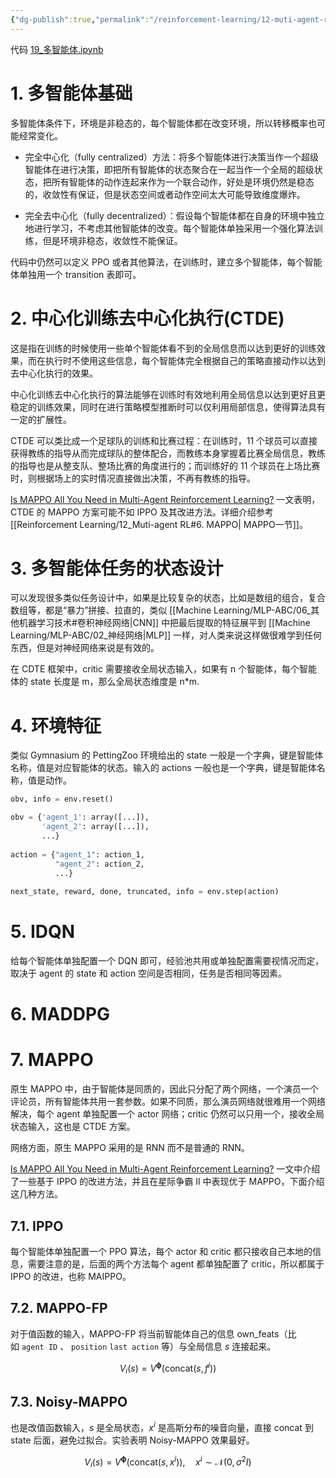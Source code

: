 ```yaml
---
{"dg-publish":true,"permalink":"/reinforcement-learning/12-muti-agent-rl/","dgPassFrontmatter":true,"created":"2023-10-20T15:22:25.590+08:00"}
---
```


代码  [19\_多智能体.ipynb](https://github.com/Aegis1863/ML_practice/blob/master/%E5%BC%BA%E5%8C%96%E5%AD%A6%E4%B9%A0%E7%AC%94%E8%AE%B0/19_%E5%A4%9A%E6%99%BA%E8%83%BD%E4%BD%93.ipynb)

# 1. 多智能体基础

多智能体条件下，环境是非稳态的，每个智能体都在改变环境，所以转移概率也可能经常变化。

* 完全中心化（fully centralized）方法：将多个智能体进行决策当作一个超级智能体在进行决策，即把所有智能体的状态聚合在一起当作一个全局的超级状态，把所有智能体的动作连起来作为一个联合动作，好处是环境仍然是稳态的，收敛性有保证，但是状态空间或者动作空间太大可能导致维度爆炸。

* 完全去中心化（fully decentralized）：假设每个智能体都在自身的环境中独立地进行学习，不考虑其他智能体的改变。每个智能体单独采用一个强化算法训练，但是环境非稳态，收敛性不能保证。

代码中仍然可以定义 PPO 或者其他算法，在训练时，建立多个智能体，每个智能体单独用一个 transition 表即可。

# 2. 中心化训练去中心化执行(CTDE)

这是指在训练的时候使用一些单个智能体看不到的全局信息而以达到更好的训练效果，而在执行时不使用这些信息，每个智能体完全根据自己的策略直接动作以达到去中心化执行的效果。

中心化训练去中心化执行的算法能够在训练时有效地利用全局信息以达到更好且更稳定的训练效果，同时在进行策略模型推断时可以仅利用局部信息，使得算法具有一定的扩展性。

CTDE 可以类比成一个足球队的训练和比赛过程：在训练时，11 个球员可以直接获得教练的指导从而完成球队的整体配合，而教练本身掌握着比赛全局信息，教练的指导也是从整支队、整场比赛的角度进行的；而训练好的 11 个球员在上场比赛时，则根据场上的实时情况直接做出决策，不再有教练的指导。

[Is MAPPO All You Need in Multi-Agent Reinforcement Learning?](https://d2jud02ci9yv69.cloudfront.net/2024-05-07-is-mappo-all-you-need-128/blog/is-mappo-all-you-need/) 一文表明，CTDE 的 MAPPO 方案可能不如 IPPO 及其改进方法。详细介绍参考 [[Reinforcement Learning/12_Muti-agent RL#6. MAPPO\| MAPPO一节]]。

# 3. 多智能体任务的状态设计

可以发现很多类似任务设计中，如果是比较复杂的状态，比如是数组的组合，复合数组等，都是“暴力”拼接、拉直的，类似 [[Machine Learning/MLP-ABC/06_其他机器学习技术#卷积神经网络\|CNN]] 中把最后提取的特征展平到 [[Machine Learning/MLP-ABC/02_神经网络\|MLP]] 一样，对人类来说这样做很难学到任何东西，但是对神经网络来说是有效的。

在 CDTE 框架中，critic 需要接收全局状态输入，如果有 n 个智能体，每个智能体的 state 长度是 m，那么全局状态维度是 n\*m.

# 4. 环境特征

类似 Gymnasium 的 PettingZoo 环境给出的 state 一般是一个字典，键是智能体名称，值是对应智能体的状态。输入的 actions 一般也是一个字典，键是智能体名称，值是动作。

```python
obv, info = env.reset()

obv = {'agent_1': array([...]),
	   'agent_2': array([...]),
	   ...}
	   
action = {"agent_1": action_1,
		  "agent_2": action_2,
		  ...}
		  
next_state, reward, done, truncated, info = env.step(action)
```
# 5. IDQN

给每个智能体单独配置一个 DQN 即可，经验池共用或单独配置需要视情况而定，取决于 agent 的 state 和 action 空间是否相同，任务是否相同等因素。

# 6. MADDPG


# 7. MAPPO

原生 MAPPO 中，由于智能体是同质的，因此只分配了两个网络，一个演员一个评论员，所有智能体共用一套参数。如果不同质，那么演员网络就很难用一个网络解决，每个 agent 单独配置一个 actor 网络；critic 仍然可以只用一个，接收全局状态输入，这也是 CTDE 方案。

网络方面，原生 MAPPO 采用的是 RNN 而不是普通的 RNN。

[Is MAPPO All You Need in Multi-Agent Reinforcement Learning?](https://d2jud02ci9yv69.cloudfront.net/2024-05-07-is-mappo-all-you-need-128/blog/is-mappo-all-you-need/) 一文中介绍了一些基于 IPPO 的改进方法，并且在星际争霸 II 中表现优于 MAPPO，下面介绍这几种方法。

## 7.1. IPPO

每个智能体单独配置一个 PPO 算法，每个 actor 和 critic 都只接收自己本地的信息，需要注意的是，后面的两个方法每个 agent 都单独配置了 critic，所以都属于 IPPO 的改进，也称 MAIPPO。

## 7.2. MAPPO-FP

对于值函数的输入，MAPPO-FP 将当前智能体自己的信息 own_feats（比如 `agent ID` 、 `position` `last action` 等）与全局信息 $s$ 连接起来。

$$V_i(s)=V^{\boldsymbol{\phi}}(\mathrm{concat}(s,f^i))$$

## 7.3. Noisy-MAPPO

也是改值函数输入，$s$ 是全局状态，$x^i$ 是高斯分布的噪音向量，直接 concat 到 state 后面，避免过拟合。实验表明 Noisy-MAPPO 效果最好。

$$V_i(s)=V^{\boldsymbol{\phi}}(\mathrm{concat}(s,x^i)),\quad x^i\sim\mathcal{N}(0,\sigma^2I)$$